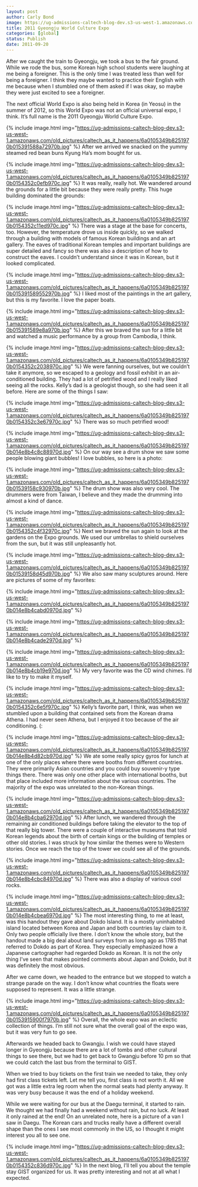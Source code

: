 ```yaml
---
layout: post
author: Carly Bond
image: https://ug-admissions-caltech-blog-dev.s3-us-west-1.amazonaws.com/old_pictures/caltech_as_it_happens/6a0105349b8251970b015391588677970b.jpg
title: 2011 Gyeongju World Culture Expo
categories: [global]
status: Publish
date: 2011-09-20
---
```


After we caught the train to Gyeongju, we took a bus to the fair ground. While we rode the bus, some Korean high school students were laughing at me being a foreigner. This is the only time I was treated less than well for being a foreigner. I think they maybe wanted to practice their English with me because when I stumbled one of them asked if I was okay, so maybe they were just excited to see a foreigner.

The next official World Expo is also being held in Korea (in Yeosu) in the summer of 2012, so this World Expo was not an official universal expo, I think. It’s full name is the 2011 Gyeongju World Culture Expo.


{% include image.html img="https://ug-admissions-caltech-blog-dev.s3-us-west-1.amazonaws.com/old_pictures/caltech_as_it_happens/6a0105349b8251970b015391588a72970b.jpg" %}
After we arrived we snacked on the yummy steamed red bean buns Kyung Ha’s mom bought for us.


{% include image.html img="https://ug-admissions-caltech-blog-dev.s3-us-west-1.amazonaws.com/old_pictures/caltech_as_it_happens/6a0105349b8251970b0154352c0efb970c.jpg" %}
It was really, really hot. We wandered around the grounds for a little bit because they were really pretty. This huge building dominated the grounds:


{% include image.html img="https://ug-admissions-caltech-blog-dev.s3-us-west-1.amazonaws.com/old_pictures/caltech_as_it_happens/6a0105349b8251970b0154352c11ed970c.jpg" %}
There was a stage at the base for concerts, too. However, the temperature drove us inside quickly, so we walked through a building with models of famous Korean buildings and an art gallery. The eaves of traditional Korean temples and important buildings are super detailed and fancy so there was also a description of how to construct the eaves. I couldn’t understand since it was in Korean, but it looked complicated.


{% include image.html img="https://ug-admissions-caltech-blog-dev.s3-us-west-1.amazonaws.com/old_pictures/caltech_as_it_happens/6a0105349b8251970b015391589552970b.jpg" %}
I liked most of the paintings in the art gallery, but this is my favorite. I love the paper boats.


{% include image.html img="https://ug-admissions-caltech-blog-dev.s3-us-west-1.amazonaws.com/old_pictures/caltech_as_it_happens/6a0105349b8251970b015391589e8a970b.jpg" %}
After this we braved the sun for a little bit and watched a music performance by a group from Cambodia, I think.


{% include image.html img="https://ug-admissions-caltech-blog-dev.s3-us-west-1.amazonaws.com/old_pictures/caltech_as_it_happens/6a0105349b8251970b0154352c2038970c.jpg" %}
We were fanning ourselves, but we couldn’t take it anymore, so we escaped to a geology and fossil exhibit in an air-conditioned building. They had a lot of petrified wood and I really liked seeing all the rocks. Kelly’s dad is a geologist though, so she had seen it all before. Here are some of the things I saw:


{% include image.html img="https://ug-admissions-caltech-blog-dev.s3-us-west-1.amazonaws.com/old_pictures/caltech_as_it_happens/6a0105349b8251970b0154352c3e67970c.jpg" %}
There was so much petrified wood!


{% include image.html img="https://ug-admissions-caltech-blog-dev.s3-us-west-1.amazonaws.com/old_pictures/caltech_as_it_happens/6a0105349b8251970b014e8b4c8c88970d.jpg" %}
On our way see a drum show we saw some people blowing giant bubbles! I love bubbles, so here is a photo:


{% include image.html img="https://ug-admissions-caltech-blog-dev.s3-us-west-1.amazonaws.com/old_pictures/caltech_as_it_happens/6a0105349b8251970b01539158c930970b.jpg" %}
The drum show was also very cool. The drummers were from Taiwan, I believe and they made the drumming into almost a kind of dance.


{% include image.html img="https://ug-admissions-caltech-blog-dev.s3-us-west-1.amazonaws.com/old_pictures/caltech_as_it_happens/6a0105349b8251970b0154352c4f32970c.jpg" %}
Next we braved the sun again to look at the gardens on the Expo grounds. We used our umbrellas to shield ourselves from the sun, but it was still unpleasantly hot.


{% include image.html img="https://ug-admissions-caltech-blog-dev.s3-us-west-1.amazonaws.com/old_pictures/caltech_as_it_happens/6a0105349b8251970b01539158d45d970b.jpg" %}
We also saw many sculptures around. Here are pictures of some of my favorites:


{% include image.html img="https://ug-admissions-caltech-blog-dev.s3-us-west-1.amazonaws.com/old_pictures/caltech_as_it_happens/6a0105349b8251970b014e8b4cabd0970d.jpg" %}

{% include image.html img="https://ug-admissions-caltech-blog-dev.s3-us-west-1.amazonaws.com/old_pictures/caltech_as_it_happens/6a0105349b8251970b014e8b4cade2970d.jpg" %}

{% include image.html img="https://ug-admissions-caltech-blog-dev.s3-us-west-1.amazonaws.com/old_pictures/caltech_as_it_happens/6a0105349b8251970b014e8b4cb19e970d.jpg" %}
My very favorite was the CD wind chimes. I’d like to try to make it myself.


{% include image.html img="https://ug-admissions-caltech-blog-dev.s3-us-west-1.amazonaws.com/old_pictures/caltech_as_it_happens/6a0105349b8251970b0154352c6e5f970c.jpg" %}
Kelly’s favorite part, I think, was when we stumbled upon a building that contained sets from the Korean drama Athena. I had never seen Athena, but I enjoyed it too because of the air conditioning. (:


{% include image.html img="https://ug-admissions-caltech-blog-dev.s3-us-west-1.amazonaws.com/old_pictures/caltech_as_it_happens/6a0105349b8251970b014e8b4d82cb970d.jpg" %}
We ate some really spicy gyros for lunch at one of the only places where there were booths from different countries. They were primarily Asian countries and you could buy souvenir-y type things there. There was only one other place with international booths, but that place included more information about the various countries. The majority of the expo was unrelated to the non-Korean things.


{% include image.html img="https://ug-admissions-caltech-blog-dev.s3-us-west-1.amazonaws.com/old_pictures/caltech_as_it_happens/6a0105349b8251970b014e8b4cba62970d.jpg" %}
After lunch, we wandered through the remaining air conditioned buildings before taking the elevator to the top of that really big tower. There were a couple of interactive museums that told Korean legends about the birth of certain kings or the building of temples or other old stories. I was struck by how similar the themes were to Western stories. Once we reach the top of the tower we could see all of the grounds.


{% include image.html img="https://ug-admissions-caltech-blog-dev.s3-us-west-1.amazonaws.com/old_pictures/caltech_as_it_happens/6a0105349b8251970b014e8b4cbc84970d.jpg" %}
There was also a display of various cool rocks.


{% include image.html img="https://ug-admissions-caltech-blog-dev.s3-us-west-1.amazonaws.com/old_pictures/caltech_as_it_happens/6a0105349b8251970b014e8b4cbea6970d.jpg" %}
The most interesting thing, to me at least, was this handout they gave about Dokdo Island. It is a mostly uninhabited island located between Korea and Japan and both countries lay claim to it. Only two people officially live there. I don’t know the whole story, but the handout made a big deal about land surveys from as long ago as 1785 that referred to Dokdo as part of Korea. They especially emphasized how a Japanese cartographer had regarded Dokdo as Korean. It is not the only thing I’ve seen that makes pointed comments about Japan and Dokdo, but it was definitely the most obvious.

After we came down, we headed to the entrance but we stopped to watch a strange parade on the way. I don’t know what countries the floats were supposed to represent. It was a little strange.


{% include image.html img="https://ug-admissions-caltech-blog-dev.s3-us-west-1.amazonaws.com/old_pictures/caltech_as_it_happens/6a0105349b8251970b0153915900f7970b.jpg" %}
Overall, the whole expo was an eclectic collection of things. I’m still not sure what the overall goal of the expo was, but it was very fun to go see.

Afterwards we headed back to Gwangju. I wish we could have stayed longer in Gyeongju because there are a lot of tombs and other cultural things to see there, but we had to get back to Gwangju before 10 pm so that we could catch the last bus from the terminal to GIST.

When we tried to buy tickets on the first train we needed to take, they only had first class tickets left. Let me tell you, first class is not worth it. All we got was a little extra leg room when the normal seats had plenty anyway. It was very busy because it was the end of a holiday weekend.

While we were waiting for our bus at the Daegu terminal, it started to rain. We thought we had finally had a weekend without rain, but no luck. At least it only rained at the end!
On an unrelated note, here is a picture of a van I saw in Daegu. The Korean cars and trucks really have a different overall shape than the ones I see most commonly in the US, so I thought it might interest you all to see one.


{% include image.html img="https://ug-admissions-caltech-blog-dev.s3-us-west-1.amazonaws.com/old_pictures/caltech_as_it_happens/6a0105349b8251970b0154352c836d970c.jpg" %}
In the next blog, I’ll tell you about the temple stay GIST organized for us. It was pretty interesting and not at all what I expected.


